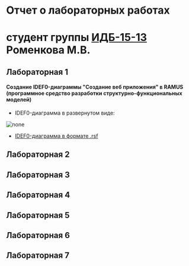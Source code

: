 # Отчет о лабораторных работах
# студент группы [ИДБ-15-13](https://github.com/stankin/design-2018/wiki/list-idb-15-13) Роменкова М.В.

## Лабораторная 1

#### Создание IDEF0-диаграммы "Создание веб приложения" в RAMUS (программное средство разработки структурно-функциональных моделей)

* IDEF0-диаграмма в развернутом виде:

![none](https://github.com/romenkova/labs_standarts/blob/master/model.png)

* [IDEF0-диаграмма в формате .rsf](https://github.com/romenkova/labs_standarts/blob/master/lab1.rsf)

## Лабораторная 2

## Лабораторная 3

## Лабораторная 4

## Лабораторная 5

## Лабораторная 6

## Лабораторная 7
